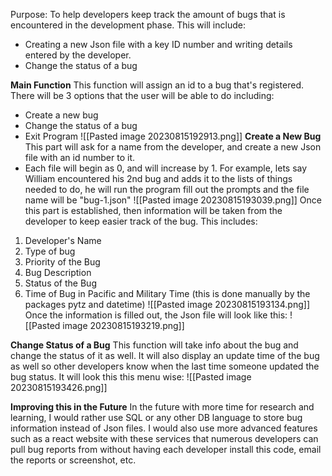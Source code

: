 Purpose: To help developers keep track the amount of bugs that is encountered in the development phase. This will include:
- Creating a new Json file with a key ID number and writing details entered by the developer.
- Change the status of a bug

**Main Function**
This function will assign an id to a bug that's registered. There will be 3 options that the user will be able to do including:
- Create a new bug
- Change the status of a bug
- Exit Program
![[Pasted image 20230815192913.png]]
**Create a New Bug**
This part will ask for a name from the developer, and create a new Json file with an id number to it.
- Each file will begin as 0, and will increase by 1.  For example, lets say William encountered his  2nd bug and adds it to the lists of things needed to do, he will run the program fill out the prompts and the file name will be "bug-1.json"
![[Pasted image 20230815193039.png]]
Once this part is established, then information will be taken from the developer to keep easier track of the bug. This includes:
1. Developer's Name
2. Type of bug
3. Priority of the Bug
4. Bug Description
5. Status of the Bug
6. Time of Bug in Pacific and Military Time (this is done manually by the packages pytz and datetime)
![[Pasted image 20230815193134.png]]
Once the information is filled out, the Json file will look like this:
![[Pasted image 20230815193219.png]]

**Change Status of a Bug**
This function will take info about the bug and change the status of it as well. It will also display an update time of the bug as well so other developers know when the last time someone updated the bug status. It will look this this menu wise:
![[Pasted image 20230815193426.png]]

**Improving this in the Future**
In the future with more time for research and learning, I would rather use SQL or any other DB language to store bug information instead of Json files. I would also use more advanced features such as a react website with these services that numerous developers can pull bug reports from without having each developer install this code, email the reports or screenshot, etc.
